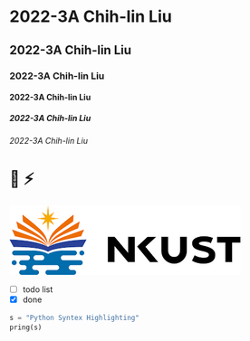 # 2022-3A Chih-lin Liu
## 2022-3A Chih-lin Liu
### 2022-3A Chih-lin Liu
#### 2022-3A Chih-lin Liu
##### 2022-3A Chih-lin Liu
###### 2022-3A Chih-lin Liu

# :art: :zap:

![nkust](下載.png "nkust")

- [ ] todo list
- [x] done

```python
s = "Python Syntex Highlighting"
pring(s)
```
